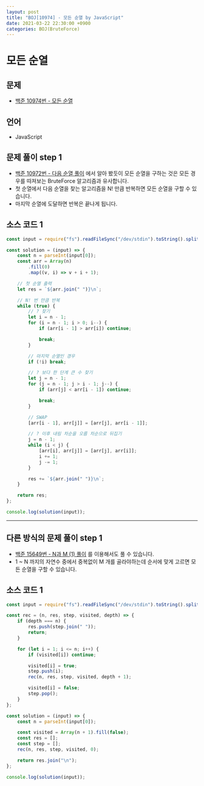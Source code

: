 ```yaml
---
layout: post
title: "BOJ[10974] - 모든 순열 by JavaScript"
date: 2021-03-22 22:30:00 +0900
categories: BOJ(BruteForce)
---
```


# 모든 순열

## 문제

- [백준 10974번 - 모든 순열](https://www.acmicpc.net/problem/10974)

## 언어

- JavaScript

## 문제 풀이 step 1

- [백준 10972번 - 다음 순열 풀이](<https://qkrrlgh519.github.io/boj(bruteforce)/2021/03/22/BOJ-BruteForce-10972.html>) 에서 알아 봤듯이 모든 순열을 구하는 것은 모든 경우를 따져보는 BruteForce 알고리즘과 유사합니다.
- 첫 순열에서 다음 순열을 찾는 알고리즘을 N! 만큼 반복하면 모든 순열을 구할 수 있습니다.
- 마지막 순열에 도달하면 반복은 끝나게 됩니다.

## 소스 코드 1

```jsx
const input = require("fs").readFileSync("/dev/stdin").toString().split("\n");

const solution = (input) => {
	const n = parseInt(input[0]);
	const arr = Array(n)
		.fill(0)
		.map((v, i) => v + i + 1);

	// 첫 순열 출력
	let res = `${arr.join(" ")}\n`;

	// N! 번 만큼 반복
	while (true) {
		// ? 찾기
		let i = n - 1;
		for (i = n - 1; i > 0; i--) {
			if (arr[i - 1] > arr[i]) continue;

			break;
		}

		// 마지막 순열인 경우
		if (!i) break;

		// ? 보다 한 단계 큰 수 찾기
		let j = n - 1;
		for (j = n - 1; j > i - 1; j--) {
			if (arr[j] < arr[i - 1]) continue;

			break;
		}

		// SWAP
		[arr[i - 1], arr[j]] = [arr[j], arr[i - 1]];

		// ? 이후 내림 차순을 오름 차순으로 뒤집기
		j = n - 1;
		while (i < j) {
			[arr[i], arr[j]] = [arr[j], arr[i]];
			i += 1;
			j -= 1;
		}

		res += `${arr.join(" ")}\n`;
	}

	return res;
};

console.log(solution(input));
```

---

## 다른 방식의 문제 풀이 step 1

- [백준 15649번 - N과 M (1) 풀이](<https://qkrrlgh519.github.io/boj(backtracking)/2021/03/18/BOJ-BackTracking-15649.html>) 를 이용해서도 풀 수 있습니다.
- 1 ~ N 까지의 자연수 중에서 중복없이 M 개를 골라야하는데 순서에 맞게 고르면 모든 순열을 구할 수 있습니다.

## 소스 코드 1

```jsx
const input = require("fs").readFileSync("/dev/stdin").toString().split("\n");

const rec = (n, res, step, visited, depth) => {
	if (depth === n) {
		res.push(step.join(" "));
		return;
	}

	for (let i = 1; i <= n; i++) {
		if (visited[i]) continue;

		visited[i] = true;
		step.push(i);
		rec(n, res, step, visited, depth + 1);

		visited[i] = false;
		step.pop();
	}
};

const solution = (input) => {
	const n = parseInt(input[0]);

	const visited = Array(n + 1).fill(false);
	const res = [];
	const step = [];
	rec(n, res, step, visited, 0);

	return res.join("\n");
};

console.log(solution(input));
```
